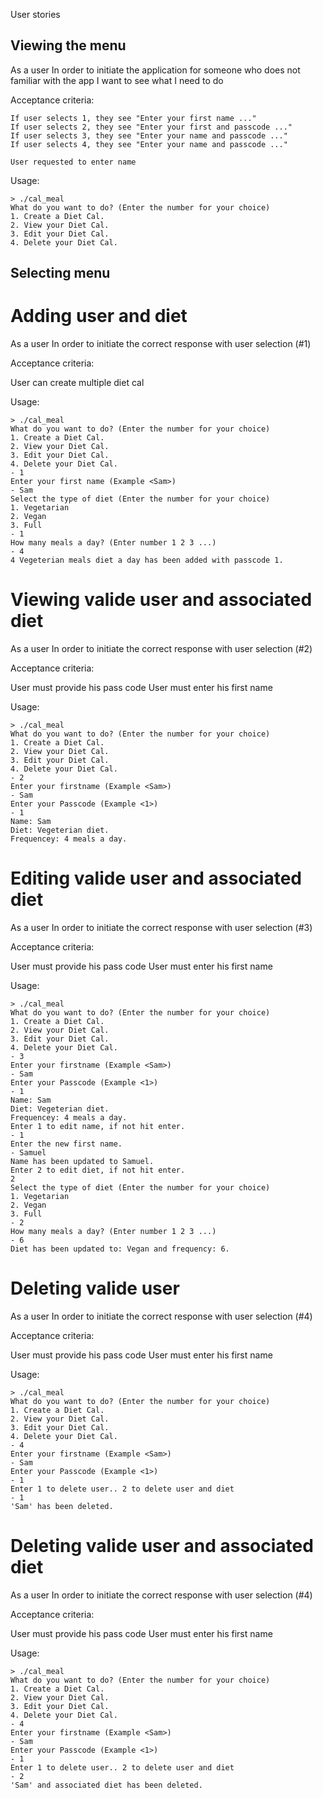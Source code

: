 
User stories

## Viewing the menu

As a user
In order to initiate the application for someone who does not familiar with the app
I want to see what I need to do

Acceptance criteria:

    If user selects 1, they see "Enter your first name ..."
    If user selects 2, they see "Enter your first and passcode ..."
    If user selects 3, they see "Enter your name and passcode ..."
    If user selects 4, they see "Enter your name and passcode ..."

    User requested to enter name

Usage:

    > ./cal_meal
    What do you want to do? (Enter the number for your choice)
    1. Create a Diet Cal.
    2. View your Diet Cal.
    3. Edit your Diet Cal.
    4. Delete your Diet Cal.


## Selecting menu

# Adding user and diet

As a user
In order to initiate the correct response with user selection (#1)

Acceptance criteria:

  User can create multiple diet cal

Usage:

    > ./cal_meal
    What do you want to do? (Enter the number for your choice)
    1. Create a Diet Cal.
    2. View your Diet Cal.
    3. Edit your Diet Cal.
    4. Delete your Diet Cal.
    - 1
    Enter your first name (Example <Sam>)
    - Sam
    Select the type of diet (Enter the number for your choice)
    1. Vegetarian
    2. Vegan
    3. Full
    - 1
    How many meals a day? (Enter number 1 2 3 ...)
    - 4
    4 Vegeterian meals diet a day has been added with passcode 1.

# Viewing valide user and associated diet

As a user
In order to initiate the correct response with user selection (#2)

Acceptance criteria:

  User must provide his pass code
  User must enter his first name

Usage:

    > ./cal_meal
    What do you want to do? (Enter the number for your choice)
    1. Create a Diet Cal.
    2. View your Diet Cal.
    3. Edit your Diet Cal.
    4. Delete your Diet Cal.
    - 2
    Enter your firstname (Example <Sam>)
    - Sam
    Enter your Passcode (Example <1>)
    - 1
    Name: Sam
    Diet: Vegeterian diet.
    Frequencey: 4 meals a day.



# Editing valide user and associated diet

As a user
In order to initiate the correct response with user selection (#3)

Acceptance criteria:

  User must provide his pass code
  User must enter his first name

Usage:

    > ./cal_meal
    What do you want to do? (Enter the number for your choice)
    1. Create a Diet Cal.
    2. View your Diet Cal.
    3. Edit your Diet Cal.
    4. Delete your Diet Cal.
    - 3
    Enter your firstname (Example <Sam>)
    - Sam
    Enter your Passcode (Example <1>)
    - 1
    Name: Sam
    Diet: Vegeterian diet.
    Frequencey: 4 meals a day.
    Enter 1 to edit name, if not hit enter.
    - 1
    Enter the new first name.
    - Samuel
    Name has been updated to Samuel.
    Enter 2 to edit diet, if not hit enter.
    2
    Select the type of diet (Enter the number for your choice)
    1. Vegetarian
    2. Vegan
    3. Full
    - 2
    How many meals a day? (Enter number 1 2 3 ...)
    - 6
    Diet has been updated to: Vegan and frequency: 6.


# Deleting valide user

As a user
In order to initiate the correct response with user selection (#4)

Acceptance criteria:

  User must provide his pass code
  User must enter his first name

Usage:

    > ./cal_meal
    What do you want to do? (Enter the number for your choice)
    1. Create a Diet Cal.
    2. View your Diet Cal.
    3. Edit your Diet Cal.
    4. Delete your Diet Cal.
    - 4
    Enter your firstname (Example <Sam>)
    - Sam
    Enter your Passcode (Example <1>)
    - 1
    Enter 1 to delete user.. 2 to delete user and diet
    - 1
    'Sam' has been deleted.

# Deleting valide user and associated diet

As a user
In order to initiate the correct response with user selection (#4)

Acceptance criteria:

  User must provide his pass code
  User must enter his first name

Usage:

    > ./cal_meal
    What do you want to do? (Enter the number for your choice)
    1. Create a Diet Cal.
    2. View your Diet Cal.
    3. Edit your Diet Cal.
    4. Delete your Diet Cal.
    - 4
    Enter your firstname (Example <Sam>)
    - Sam
    Enter your Passcode (Example <1>)
    - 1
    Enter 1 to delete user.. 2 to delete user and diet
    - 2
    'Sam' and associated diet has been deleted.

